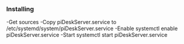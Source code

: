 ### Installing
-Get sources
-Copy piDeskServer.service to /etc/systemd/system/piDeskServer.service
-Enable systemctl enable piDeskServer.service
-Start systemctl start piDeskServer.service